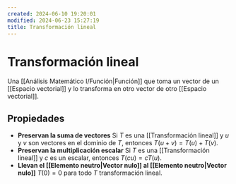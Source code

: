 ```yaml
---
created: 2024-06-10 19:20:01
modified: 2024-06-23 15:27:19
title: Transformación lineal
---
```


# Transformación lineal

Una [[Análisis Matemático I/Función|Función]] que toma un vector de un [[Espacio vectorial]] y lo transforma en otro vector de otro [[Espacio vectorial]].

## Propiedades

 - **Preservan la suma de vectores**
   Si $T$ es una [[Transformación lineal]] y $u$ y $v$ son vectores en el dominio de $T$, entonces $T(u + v) = T(u) + T(v)$.
 - **Preservan la multiplicación escalar**
   Si $T$ es una [[Transformación lineal]] y $c$ es un escalar, entonces $T(cu) = cT(u)$.
 - **Llevan el [[Elemento neutro|Vector nulo]] al [[Elemento neutro|Vector nulo]]**
   $T(0) = 0$ para todo $T$ transformación lineal.
